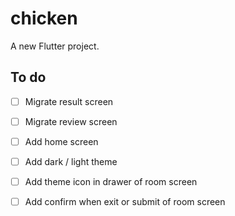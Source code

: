 # chicken

A new Flutter project.

## To do

- [ ] Migrate result screen
- [ ] Migrate review screen
- [ ] Add home screen
- [ ] Add dark / light theme
- [ ] Add theme icon in drawer of room screen
- [ ] Add confirm when exit or submit of room screen


